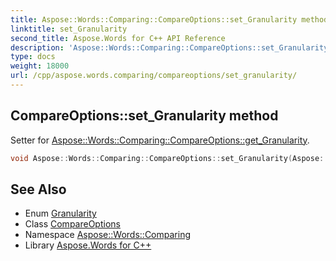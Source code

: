 ```yaml
---
title: Aspose::Words::Comparing::CompareOptions::set_Granularity method
linktitle: set_Granularity
second_title: Aspose.Words for C++ API Reference
description: 'Aspose::Words::Comparing::CompareOptions::set_Granularity method. Setter for Aspose::Words::Comparing::CompareOptions::get_Granularity in C++.'
type: docs
weight: 18000
url: /cpp/aspose.words.comparing/compareoptions/set_granularity/
---
```

## CompareOptions::set_Granularity method


Setter for [Aspose::Words::Comparing::CompareOptions::get_Granularity](../get_granularity/).

```cpp
void Aspose::Words::Comparing::CompareOptions::set_Granularity(Aspose::Words::Comparing::Granularity value)
```

## See Also

* Enum [Granularity](../../granularity/)
* Class [CompareOptions](../)
* Namespace [Aspose::Words::Comparing](../../)
* Library [Aspose.Words for C++](../../../)
